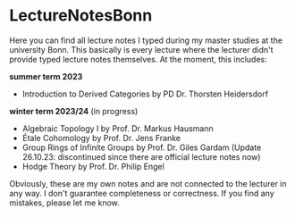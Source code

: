 # LectureNotesBonn

Here you can find all lecture notes I typed during my master studies at the university Bonn. This basically is every lecture where the lecturer didn't provide typed lecture notes themselves. At the moment, this includes:

**summer term 2023** 
- Introduction to Derived Categories by PD Dr. Thorsten Heidersdorf

**winter term 2023/24** (in progress)
- Algebraic Topology I by Prof. Dr. Markus Hausmann
- Étale Cohomology by Prof. Dr. Jens Franke
- Group Rings of Infinite Groups by Prof. Dr. Giles Gardam (Update 26.10.23: discontinued since there are official lecture notes now)
- Hodge Theory by Prof. Dr. Philip Engel

Obviously, these are my own notes and are not connected to the lecturer in any way. I don't guarantee completeness or correctness. If you find any mistakes, please let me know.
